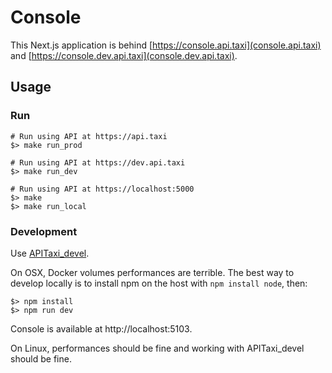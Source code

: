# Console

This Next.js application is behind [https://console.api.taxi](console.api.taxi) and [https://console.dev.api.taxi](console.dev.api.taxi).


## Usage

### Run

```
# Run using API at https://api.taxi
$> make run_prod

# Run using API at https://dev.api.taxi
$> make run_dev

# Run using API at https://localhost:5000
$> make
$> make run_local
```

### Development

Use [APITaxi_devel](https://github.com/openmaraude/APITaxi_devel).

On OSX, Docker volumes performances are terrible. The best way to develop locally is to install npm on the host with `npm install node`, then:

```
$> npm install
$> npm run dev
```

Console is available at http://localhost:5103.

On Linux, performances should be fine and working with APITaxi_devel should be fine.
